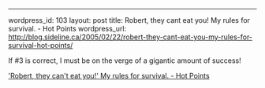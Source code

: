 --- 
wordpress_id: 103
layout: post
title: Robert, they cant eat you! My rules for survival. - Hot Points
wordpress_url: http://blog.sideline.ca/2005/02/22/robert-they-cant-eat-you-my-rules-for-survival-hot-points/

<p>If #3 is correct, I must be on the verge of a gigantic amount of success!</p><p><a href="http://bobparsons.com/index.php'/archives/19-guid.html">'Robert, they can't eat you!' My rules for survival. - Hot Points</a></p><p><em></em></p>
